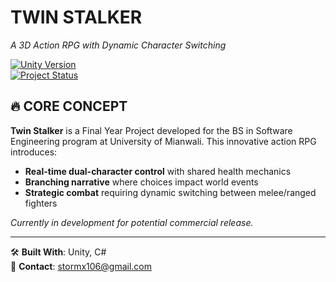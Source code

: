 # TWIN STALKER  
*A 3D Action RPG with Dynamic Character Switching*  

[![Unity Version](https://img.shields.io/badge/Unity-2022.3+-black.svg?logo=unity)](https://unity.com)  
[![Project Status](https://img.shields.io/badge/Status-In%20Development-blue.svg)]()

## 🔥 CORE CONCEPT  
**Twin Stalker** is a Final Year Project developed for the BS in Software Engineering program at University of Mianwali. This innovative action RPG introduces:  

- **Real-time dual-character control** with shared health mechanics  
- **Branching narrative** where choices impact world events  
- **Strategic combat** requiring dynamic switching between melee/ranged fighters  

*Currently in development for potential commercial release.*  

---

🛠️ **Built With**: Unity, C#  
📧 **Contact**: stormx106@gmail.com  
